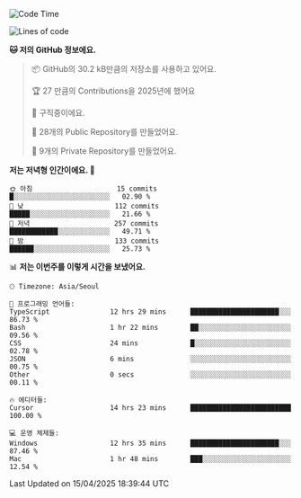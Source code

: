  <!--START_SECTION:waka-->
![Code Time](http://img.shields.io/badge/Code%20Time-1%2C058%20hrs%2036%20mins-blue)

![Lines of code](https://img.shields.io/badge/%EC%A0%80%EB%8A%94%20%EC%97%AC%ED%83%9C%EA%B9%8C%EC%A7%80%20-813.8%20thousand%20%EC%A4%84%EC%9D%98%20%EC%BD%94%EB%93%9C%EB%A5%BC%20%EC%9E%91%EC%84%B1%ED%96%88%EC%96%B4%EC%9A%94.-blue)

**🐱 저의 GitHub 정보에요.** 

> 📦 GitHub의 30.2 kB만큼의 저장소를 사용하고 있어요. 
 > 
> 🏆 27 만큼의 Contributions을 2025년에 했어요
 > 
> 💼 구직중이에요.
 > 
> 📜 28개의 Public Repository를 만들었어요. 
 > 
> 🔑 9개의 Private Repository를 만들었어요. 
 > 
**저는 저녁형 인간이에요. 🦉** 

```text
🌞 아침                     15 commits          █░░░░░░░░░░░░░░░░░░░░░░░░   02.90 % 
🌆 낮　                     112 commits         █████░░░░░░░░░░░░░░░░░░░░   21.66 % 
🌃 저녁                     257 commits         ████████████░░░░░░░░░░░░░   49.71 % 
🌙 밤　                     133 commits         ██████░░░░░░░░░░░░░░░░░░░   25.73 % 
```


📊 **저는 이번주를 이렇게 시간을 보냈어요.** 

```text
🕑︎ Timezone: Asia/Seoul

💬 프로그래밍 언어들: 
TypeScript               12 hrs 29 mins      ██████████████████████░░░   86.73 % 
Bash                     1 hr 22 mins        ██░░░░░░░░░░░░░░░░░░░░░░░   09.56 % 
CSS                      24 mins             █░░░░░░░░░░░░░░░░░░░░░░░░   02.78 % 
JSON                     6 mins              ░░░░░░░░░░░░░░░░░░░░░░░░░   00.75 % 
Other                    0 secs              ░░░░░░░░░░░░░░░░░░░░░░░░░   00.11 % 

🔥 에디터들: 
Cursor                   14 hrs 23 mins      █████████████████████████   100.00 % 

💻 운영 체제들: 
Windows                  12 hrs 35 mins      ██████████████████████░░░   87.46 % 
Mac                      1 hr 48 mins        ███░░░░░░░░░░░░░░░░░░░░░░   12.54 % 
```


 Last Updated on 15/04/2025 18:39:44 UTC
<!--END_SECTION:waka-->
